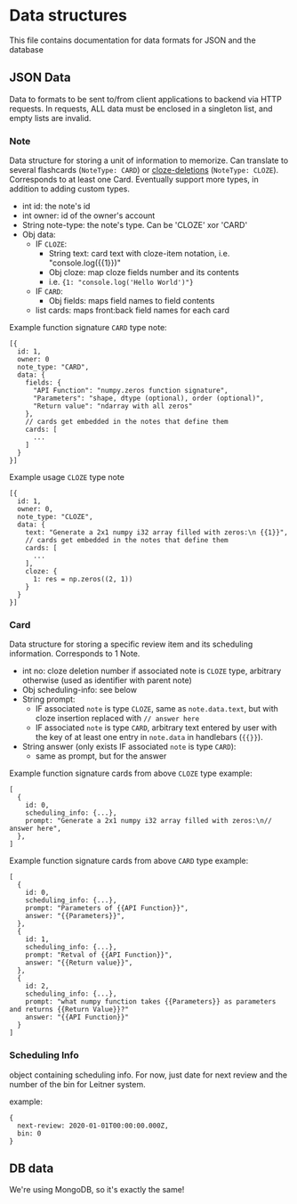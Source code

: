 # Data structures #

This file contains documentation for data formats for JSON and the database

## JSON Data ##

Data to formats to be sent to/from client applications to backend via HTTP requests. In requests, ALL data must be enclosed in a singleton list, and empty lists are invalid.

### Note ###

Data structure for storing a unit of information to memorize. Can translate to
several flashcards (`NoteType: CARD`) or
[cloze-deletions](https://en.wikipedia.org/wiki/Cloze_test) (`NoteType: CLOZE`). Corresponds to at least one Card.
Eventually support more types, in addition to adding custom types.

* int id: the note's id
* int owner: id of the owner's account
* String note-type: the note's type. Can be 'CLOZE' xor 'CARD'
* Obj data:
  * IF `CLOZE`:
    * String text: card text with cloze-item notation, i.e. "console.log({{1}})"
    * Obj cloze: map cloze fields number and its contents
    * i.e. `{1: "console.log('Hello World')"}`
  * IF `CARD`:
    * Obj fields: maps field names to field contents
  * list cards: maps front:back field names for each card


Example function signature `CARD` type note:
```
[{
  id: 1,
  owner: 0
  note_type: "CARD",
  data: {
    fields: {
      "API Function": "numpy.zeros function signature",
      "Parameters": "shape, dtype (optional), order (optional)",
      "Return value": "ndarray with all zeros"
    },
    // cards get embedded in the notes that define them
    cards: [
      ...
    ]
  }
}]
```
Example usage `CLOZE` type note
```
[{
  id: 1,
  owner: 0,
  note_type: "CLOZE",
  data: {
    text: "Generate a 2x1 numpy i32 array filled with zeros:\n {{1}}",
    // cards get embedded in the notes that define them
    cards: [
      ...
    ],
    cloze: {
      1: res = np.zeros((2, 1))
    }
  }
}]
```

### Card ###

Data structure for storing a specific review item and its scheduling information. Corresponds to 1 Note.

* int no: cloze deletion number if associated note is `CLOZE` type, arbitrary otherwise (used as identifier with parent note)
* Obj scheduling-info: see below
* String prompt:
  * IF associated `note` is type `CLOZE`, same as `note.data.text`, but with cloze insertion replaced with
  ```// answer here```
  * IF associated `note` is type `CARD`, arbitrary text entered by user with the key of at least one entry in `note.data` in handlebars (`{{}}`).
* String answer (only exists IF associated `note` is type `CARD`):
  * same as prompt, but for the answer

Example function signature cards from above `CLOZE` type example:
```
[
  {
    id: 0,
    scheduling_info: {...},
    prompt: "Generate a 2x1 numpy i32 array filled with zeros:\n// answer here",
  },
]
```

Example function signature cards from above `CARD` type example:
```
[
  {
    id: 0,
    scheduling_info: {...},
    prompt: "Parameters of {{API Function}}",
    answer: "{{Parameters}}",
  },
  {
    id: 1,
    scheduling_info: {...},
    prompt: "Retval of {{API Function}}",
    answer: "{{Return value}}",
  },
  {
    id: 2,
    scheduling_info: {...},
    prompt: "what numpy function takes {{Parameters}} as parameters and returns {{Return Value}}?"
    answer: "{{API Function}}"
  }
]
```

### Scheduling Info ###
object containing scheduling info. For now, just date for next review and the number of the bin for Leitner system.

example:
```
{
  next-review: 2020-01-01T00:00:00.000Z,
  bin: 0
}
```

## DB data

We're using MongoDB, so it's exactly the same!
